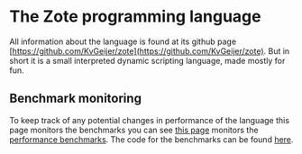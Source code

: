 # The Zote programming language

All information about the language is found at its github page [https://github.com/KvGeijer/zote](https://github.com/KvGeijer/zote). But in short it is a small interpreted dynamic scripting language, made mostly for fun.

## Benchmark monitoring

To keep track of any potential changes in performance of the language this page monitors the benchmarks you can see [this page](https://benchmark-action.github.io/github-action-benchmark/dev/bench/) monitors the [performance benchmarks](./benches). The code for the benchmarks can be found [here](./benches).

